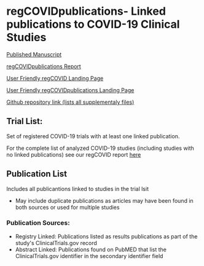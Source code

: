 # regCOVIDpublications- Linked publications to COVID-19 Clinical Studies

[Published Manuscript](https://bmcmedresmethodol.biomedcentral.com/articles/10.1186/s12874-022-01703-9)

[regCOVIDpublications Report](https://lhncbc.github.io/r-snippets-bmi/regCOVID/regCOVIDpublications/regCOVIDpublications.html)

[User Friendly regCOVID Landing Page](https://lhncbc.github.io/r-snippets-bmi/regCOVID/)

[User Friendly regCOVIDpublications Landing Page](https://lhncbc.github.io/r-snippets-bmi/regCOVID/regCOVIDpublications/)

[Github repository link (lists all supplementaly files)](https://github.com/lhncbc/r-snippets-bmi/tree/master/regCOVID/regCOVIDpublications)

## Trial List:
Set of registered COVID-19 trials with at least one linked publication.

For the complete list of analyzed COVID-19 studies (including studies with no linked publications) see our regCOVID report [here](https://lhncbc.github.io/r-snippets-bmi/regCOVID/regCovid_notebook2.html#overview_of_trials)

## Publication List
Includes all publicantions linked to studies in the trial lsit
- May include duplicate publications as articles may have been found in both sources or used for multiple studies

### Publication Sources:
- Registry Linked: Publications listed as results publications as part of the study's ClinicalTrials.gov record
- Abstract Linked: Publications found on PubMED that list the ClinicalTrials.gov identifier in the secondary identifier field
